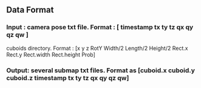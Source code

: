 ## Data Format

### Input : camera pose txt file. Format : [ timestamp tx ty tz qx qy qz qw ]
cuboids directory. Format : [x y z RotY Width/2 Length/2 Height/2 Rect.x Rect.y Rect.width Rect.height Prob]

### Output: several submap txt files. Format as [cuboid.x cuboid.y cuboid.z timestamp tx ty tz qx qy qz qw]
